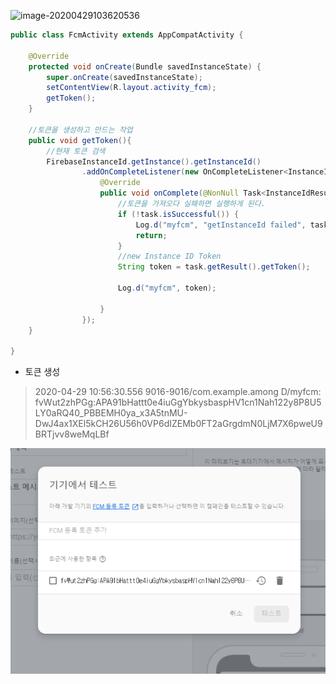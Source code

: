 ![image-20200429103620536](C:\Users\sec\AppData\Roaming\Typora\typora-user-images\image-20200429103620536.png)

```java
public class FcmActivity extends AppCompatActivity {

    @Override
    protected void onCreate(Bundle savedInstanceState) {
        super.onCreate(savedInstanceState);
        setContentView(R.layout.activity_fcm);
        getToken();
    }

    //토큰을 생성하고 만드는 작업
    public void getToken(){
        //현재 토큰 검색
        FirebaseInstanceId.getInstance().getInstanceId()
                .addOnCompleteListener(new OnCompleteListener<InstanceIdResult>() {
                    @Override
                    public void onComplete(@NonNull Task<InstanceIdResult> task) {
                        //토큰을 가져오다 실패하면 실행하게 된다.
                        if (!task.isSuccessful()) {
                            Log.d("myfcm", "getInstanceId failed", task.getException());
                            return;
                        }
                        //new Instance ID Token
                        String token = task.getResult().getToken();

                        Log.d("myfcm", token);

                    }
                });
    }

}
```

* 토큰 생성

> 2020-04-29 10:56:30.556 9016-9016/com.example.among D/myfcm: fvWut2zhPGg:APA91bHattt0e4iuGgYbkysbaspHV1cn1Nah122y8P8U5LY0aRQ40_PBBEMH0ya_x3A5tnMU-DwJ4ax1XEl5kCH26U56h0VP6dIZEMb0FT2aGrgdmN0LjM7X6pweU9BRTjvv8weMqLBf



![image-20200429110409174](images/image-20200429110409174.png)